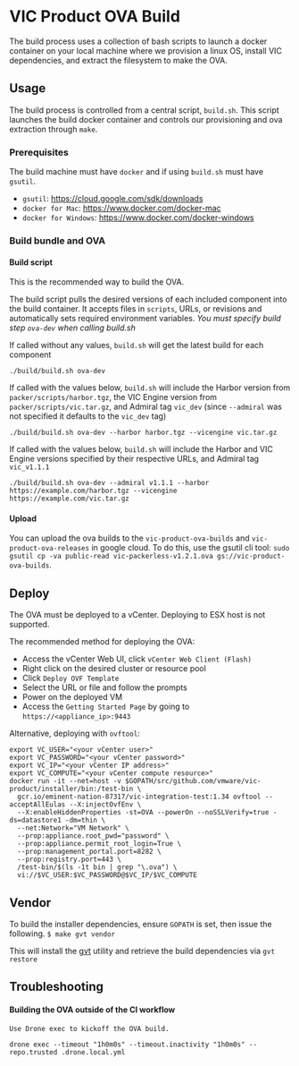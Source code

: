 # VIC Product OVA Build

The build process uses a collection of bash scripts to launch a docker container on your local machine
where we provision a linux OS, install VIC dependencies, and extract the filesystem to make the OVA.

## Usage

The build process is controlled from a central script, `build.sh`. This script
launches the build docker container and controls our provisioning and ova
extraction through `make`.

### Prerequisites

The build machine must have `docker` and if using `build.sh` must have `gsutil`.

- `gsutil`: https://cloud.google.com/sdk/downloads
- `docker for Mac`: https://www.docker.com/docker-mac
- `docker for Windows`: https://www.docker.com/docker-windows

### Build bundle and OVA

#### Build script

This is the recommended way to build the OVA.


The build script pulls the desired versions of each included component into the build container.
It accepts files in `scripts`, URLs, or revisions and automatically sets
required environment variables.
*You must specify build step `ova-dev` when calling build.sh*

If called without any values, `build.sh` will get the latest build for each component
```
./build/build.sh ova-dev
```

If called with the values below, `build.sh` will include the Harbor version from
`packer/scripts/harbor.tgz`, the VIC Engine version from `packer/scripts/vic.tar.gz`, and 
Admiral tag `vic_dev` (since `--admiral` was not specified it defaults to the `vic_dev` tag)
```
./build/build.sh ova-dev --harbor harbor.tgz --vicengine vic.tar.gz
```

If called with the values below, `build.sh` will include the Harbor and VIC Engine versions
specified by their respective URLs, and Admiral tag `vic_v1.1.1`
```
./build/build.sh ova-dev --admiral v1.1.1 --harbor https://example.com/harbor.tgz --vicengine https://example.com/vic.tar.gz
```

#### Upload

You can upload the ova builds to the `vic-product-ova-builds` and `vic-product-ova-releases` in google cloud.
To do this, use the gsutil cli tool: `sudo gsutil cp -va public-read vic-packerless-v1.2.1.ova gs://vic-product-ova-builds`.

## Deploy

The OVA must be deployed to a vCenter.
Deploying to ESX host is not supported.

The recommended method for deploying the OVA:
- Access the vCenter Web UI, click `vCenter Web Client (Flash)`
- Right click on the desired cluster or resource pool
- Click `Deploy OVF Template`
- Select the URL or file and follow the prompts
- Power on the deployed VM
- Access the `Getting Started Page` by going to `https://<appliance_ip>:9443`

Alternative, deploying with `ovftool`:
```
export VC_USER="<your vCenter user>"
export VC_PASSWORD="<your vCenter password>"
export VC_IP="<your vCenter IP address>"
export VC_COMPUTE="<your vCenter compute resource>"
docker run -it --net=host -v $GOPATH/src/github.com/vmware/vic-product/installer/bin:/test-bin \
  gcr.io/eminent-nation-87317/vic-integration-test:1.34 ovftool --acceptAllEulas --X:injectOvfEnv \
  --X:enableHiddenProperties -st=OVA --powerOn --noSSLVerify=true -ds=datastore1 -dm=thin \
  --net:Network="VM Network" \
  --prop:appliance.root_pwd="password" \
  --prop:appliance.permit_root_login=True \
  --prop:management_portal.port=8282 \
  --prop:registry.port=443 \
  /test-bin/$(ls -1t bin | grep "\.ova") \
  vi://$VC_USER:$VC_PASSWORD@$VC_IP/$VC_COMPUTE
```

## Vendor

To build the installer dependencies, ensure `GOPATH` is set, then issue the following.
``
$ make gvt vendor
``

This will install the [gvt](https://github.com/FiloSottile/gvt) utility and retrieve the build dependencies via `gvt restore`


## Troubleshooting

#### Building the OVA outside of the CI workflow
``` 
Use Drone exec to kickoff the OVA build.

drone exec --timeout "1h0m0s" --timeout.inactivity "1h0m0s" --repo.trusted .drone.local.yml
```

